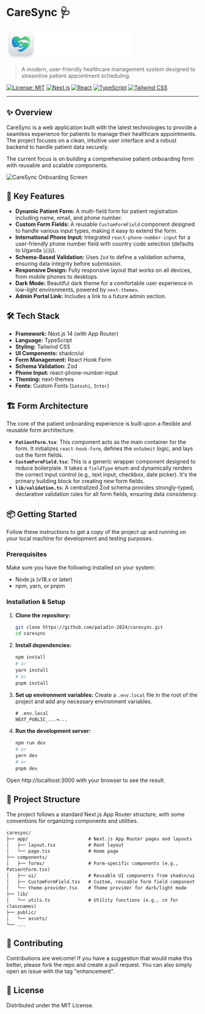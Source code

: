 # CareSync 🩺

![CareSync Logo](public/assets/icons/logo-full.svg)

> A modern, user-friendly healthcare management system designed to streamline patient appointment scheduling.

[![License: MIT](https://img.shields.io/badge/License-MIT-yellow.svg)](https://opensource.org/licenses/MIT) [![Next.js](https://img.shields.io/badge/Next.js-14-black?logo=next.js)](https://nextjs.org/) [![React](https://img.shields.io/badge/React-18-blue?logo=react)](https://reactjs.org/) [![TypeScript](https://img.shields.io/badge/TypeScript-5-blue?logo=typescript)](https://www.typescriptlang.org/) [![Tailwind CSS](https://img.shields.io/badge/Tailwind%20CSS-3-cyan?logo=tailwind-css)](https://tailwindcss.com/)

---

## ✨ Overview

CareSync is a web application built with the latest technologies to provide a seamless experience for patients to manage their healthcare appointments. The project focuses on a clean, intuitive user interface and a robust backend to handle patient data securely.

The current focus is on building a comprehensive patient onboarding form with reusable and scalable components.

![CareSync Onboarding Screen](public/assets/images/onboarding-img.png)

## 🚀 Key Features

-   **Dynamic Patient Form:** A multi-field form for patient registration including name, email, and phone number.
-   **Custom Form Fields:** A reusable `CustomFormField` component designed to handle various input types, making it easy to extend the form.
-   **International Phone Input:** Integrated `react-phone-number-input` for a user-friendly phone number field with country code selection (defaults to Uganda 🇺🇬).
-   **Schema-Based Validation:** Uses `Zod` to define a validation schema, ensuring data integrity before submission.
-   **Responsive Design:** Fully responsive layout that works on all devices, from mobile phones to desktops.
-   **Dark Mode:** Beautiful dark theme for a comfortable user experience in low-light environments, powered by `next-themes`.
-   **Admin Portal Link:** Includes a link to a future admin section.

## 🛠️ Tech Stack

-   **Framework:** Next.js 14 (with App Router)
-   **Language:** TypeScript
-   **Styling:** Tailwind CSS
-   **UI Components:** shadcn/ui
-   **Form Management:** React Hook Form
-   **Schema Validation:** Zod
-   **Phone Input:** react-phone-number-input
-   **Theming:** next-themes
-   **Fonts:** Custom Fonts (`Satoshi`, `Inter`)

## 🏗️ Form Architecture

The core of the patient onboarding experience is built upon a flexible and reusable form architecture.

-   **`PatientForm.tsx`**: This component acts as the main container for the form. It initializes `react-hook-form`, defines the `onSubmit` logic, and lays out the form fields.
-   **`CustomFormField.tsx`**: This is a generic wrapper component designed to reduce boilerplate. It takes a `fieldType` enum and dynamically renders the correct input control (e.g., text input, checkbox, date picker). It's the primary building block for creating new form fields.
-   **`lib/validation.ts`**: A centralized Zod schema provides strongly-typed, declarative validation rules for all form fields, ensuring data consistency.

## 📦 Getting Started

Follow these instructions to get a copy of the project up and running on your local machine for development and testing purposes.

### Prerequisites

Make sure you have the following installed on your system:

-   Node.js (v18.x or later)
-   npm, yarn, or pnpm

### Installation & Setup

1.  **Clone the repository:**
    ```bash
    git clone https://github.com/paladin-2024/caresync.git
    cd caresync
    ```

2.  **Install dependencies:**
    ```bash
    npm install
    # or
    yarn install
    # or
    pnpm install
    ```

3.  **Set up environment variables:**
    Create a `.env.local` file in the root of the project and add any necessary environment variables.
    ```env
    # .env.local
    NEXT_PUBLIC_...=...
    ```

4.  **Run the development server:**
    ```bash
    npm run dev
    # or
    yarn dev
    # or
    pnpm dev
    ```

Open http://localhost:3000 with your browser to see the result.

## 📁 Project Structure

The project follows a standard Next.js App Router structure, with some conventions for organizing components and utilities.

```
caresync/
├── app/                      # Next.js App Router pages and layouts
│   ├── layout.tsx            # Root layout
│   └── page.tsx              # Home page
├── components/
│   ├── forms/                # Form-specific components (e.g., PatientForm.tsx)
│   ├── ui/                   # Reusable UI components from shadcn/ui
│   ├── CustomFormField.tsx   # Custom, reusable form field component
│   └── theme-provider.tsx    # Theme provider for dark/light mode
├── lib/
│   └── utils.ts              # Utility functions (e.g., cn for classnames)
├── public/
│   └── assets/
└── ...
```

## 🤝 Contributing

Contributions are welcome! If you have a suggestion that would make this better, please fork the repo and create a pull request. You can also simply open an issue with the tag "enhancement".

## 📄 License

Distributed under the MIT License.